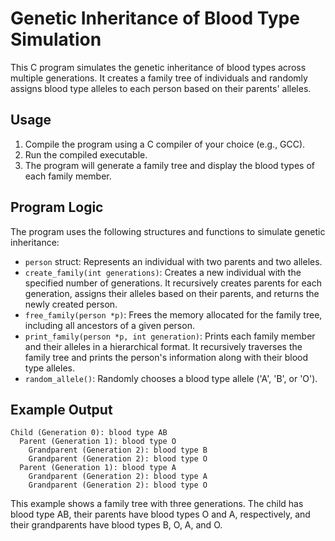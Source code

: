 # Genetic Inheritance of Blood Type Simulation

This C program simulates the genetic inheritance of blood types across multiple generations. It creates a family tree of individuals and randomly assigns blood type alleles to each person based on their parents' alleles.

## Usage

1. Compile the program using a C compiler of your choice (e.g., GCC).
2. Run the compiled executable.
3. The program will generate a family tree and display the blood types of each family member.

## Program Logic

The program uses the following structures and functions to simulate genetic inheritance:

- `person` struct: Represents an individual with two parents and two alleles.
- `create_family(int generations)`: Creates a new individual with the specified number of generations. It recursively creates parents for each generation, assigns their alleles based on their parents, and returns the newly created person.
- `free_family(person *p)`: Frees the memory allocated for the family tree, including all ancestors of a given person.
- `print_family(person *p, int generation)`: Prints each family member and their alleles in a hierarchical format. It recursively traverses the family tree and prints the person's information along with their blood type alleles.
- `random_allele()`: Randomly chooses a blood type allele ('A', 'B', or 'O').

## Example Output

```
Child (Generation 0): blood type AB
  Parent (Generation 1): blood type O
    Grandparent (Generation 2): blood type B
    Grandparent (Generation 2): blood type O
  Parent (Generation 1): blood type A
    Grandparent (Generation 2): blood type A
    Grandparent (Generation 2): blood type O
```

This example shows a family tree with three generations. The child has blood type AB, their parents have blood types O and A, respectively, and their grandparents have blood types B, O, A, and O.

